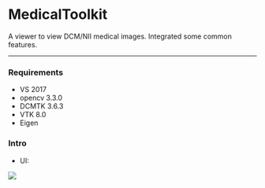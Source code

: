 # MedicalToolkit
A viewer to view DCM/NII medical images.
Integrated some common features.
***

### Requirements
* VS 2017
* opencv 3.3.0
* DCMTK 3.6.3
* VTK 8.0
* Eigen

### Intro
* UI:
<img src="/Gallary/main.png" />
